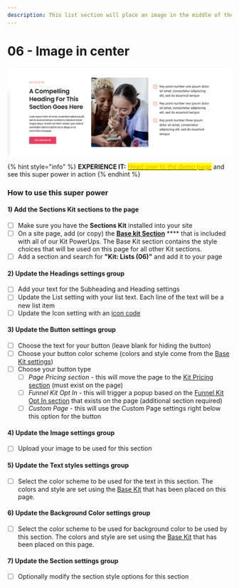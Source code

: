 ```yaml
---
description: This list section will place an image in the middle of the heading and list
---
```


# 06 - Image in center

![](<../../../.gitbook/assets/Screen Shot 2022-01-15 at 2.30.32 PM.png>)

{% hint style="info" %}
**EXPERIENCE IT:** [<mark style="color:orange;">Head over to the demo page</mark>](https://powerupkit.thinkific.com/pages/lists) and see this super power in action
{% endhint %}



### How to use this super power

#### 1) Add the Sections Kit sections to the page

* [ ] Make sure you have the **Sections Kit** installed into your site
* [ ] On a site page, add (or copy) the [**Base kit Section**](../../kit-common-sections/base-kit.md) **** that is included with all of our Kit PowerUps. The Base Kit section contains the style choices that will be used on this page for all other Kit sections.&#x20;
* [ ] Add a section and search for **"Kit: Lists (06)"** and add it to your page

#### 2) Update the Headings settings group

* [ ] Add your text for the Subheading and Heading settings
* [ ] Update the List setting with your list text. Each line of the text will be a new list item
* [ ] Update the Icon setting with an [icon code](../../../kit-usage-guides/smart-settings/icons.md)

#### 3) Update the Button settings group

* [ ] Choose the text for your button (leave blank for hiding the button)
* [ ] Choose your button color scheme (colors and style come from the [Base Kit settings](../../kit-common-sections/base-kit.md#buttons))
* [ ] Choose your button type
  * [ ] _Page Pricing section_ - this will move the page to the [Kit Pricing section](../pricing-sections/) (must exist on the page)
  * [ ] _Funnel Kit Opt In_ - this will trigger a popup based on the [Funnel Kit Opt In section](../../kit-common-sections/funnel-kit-opt-in.md) that exists on the page (additional section required)
  * [ ] _Custom Page_ - this will use the Custom Page settings right below this option for the button

#### 4) Update the Image settings group

* [ ] Upload your image to be used for this section

#### 5) Update the Text styles settings group

* [ ] Select the color scheme to be used for the text in this section. The colors and style are set using the [Base Kit](../../kit-common-sections/base-kit.md) that has been placed on this page.

#### 6) Update the Background Color settings group

* [ ] Select the color scheme to be used for background color to be used by this section. The colors and style are set using the [Base Kit](../../kit-common-sections/base-kit.md) that has been placed on this page.

#### 7) Update the Section settings group

* [ ] Optionally modify the section style options for this section

